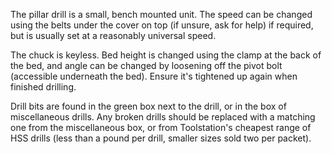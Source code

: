 The pillar drill is a small, bench mounted unit. The speed can be changed using the belts under the cover on top (if unsure, ask for help) if required, but is usually set at a reasonably universal speed.

The chuck is keyless. Bed height is changed using the clamp at the back of the bed, and angle can be changed by loosening off the pivot bolt (accessible underneath the bed). Ensure it's tightened up again when finished drilling.

Drill bits are found in the green box next to the drill, or in the box of miscellaneous drills. Any broken drills should be replaced with a matching one from the miscellaneous box, or from Toolstation's cheapest range of HSS drills (less than a pound per drill, smaller sizes sold two per packet).